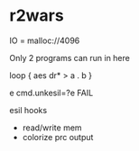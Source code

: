 r2wars
======

IO = malloc://4096

Only 2 programs can run in here

loop {
	aes
	dr* > a
	. b
}

e cmd.unkesil=?e FAIL

esil hooks
 - read/write mem
 - colorize prc output
